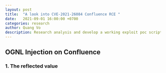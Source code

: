 ```yaml
---
layout: post
title:  "A look into CVE-2021-26084 Confluence RCE "
date:   2021-09-01 16:00:00 +0700
categories: research
author: Quang Vo
description: Research analysis and develop a working exploit poc script 
---
```


## OGNL Injection on Confluence



### 1. The reflected value
